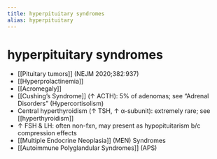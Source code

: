 ```yaml
---
title: hyperpituitary syndromes
alias: hyperpituitary
---
```


# hyperpituitary syndromes

- [[Pituitary tumors]] (NEJM 2020;382:937)
- [[Hyperprolactinemia]]
- [[Acromegaly]]
- [[Cushing’s Syndrome]] (↑ ACTH): 5% of adenomas; see “Adrenal Disorders” (Hypercortisolism)
- Central hyperthyroidism (↑ TSH, ↑ α-subunit): extremely rare; see [[hyperthyroidism]]
- ↑ FSH & LH: often non-fxn, may present as hypopituitarism b/c compression effects
- [[Multiple Endocrine Neoplasia]] (MEN) Syndromes
- [[Autoimmune Polyglandular Syndromes]] (APS)
